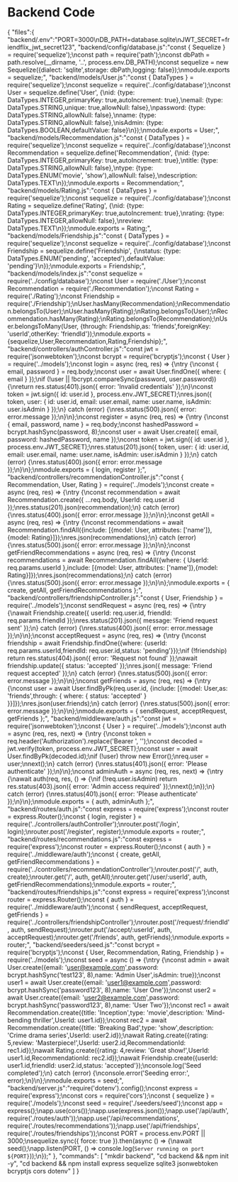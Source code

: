 # Backend Code

{
"files":{
"backend/.env":"PORT=3000\nDB_PATH=database.sqlite\nJWT_SECRET=friendflix_jwt_secret123",
"backend/config/database.js":"const { Sequelize } = require('sequelize');\nconst path = require('path');\nconst dbPath = path.resolve(__dirname, '..', process.env.DB_PATH);\nconst sequelize = new Sequelize({dialect: 'sqlite',storage: dbPath,logging: false});\nmodule.exports = sequelize;",
"backend/models/User.js":"const { DataTypes } = require('sequelize');\nconst sequelize = require('../config/database');\nconst User = sequelize.define('User', {\nid: {type: DataTypes.INTEGER,primaryKey: true,autoIncrement: true},\nemail: {type: DataTypes.STRING,unique: true,allowNull: false},\npassword: {type: DataTypes.STRING,allowNull: false},\nname: {type: DataTypes.STRING,allowNull: false},\nisAdmin: {type: DataTypes.BOOLEAN,defaultValue: false}\n});\nmodule.exports = User;",
"backend/models/Recommendation.js":"const { DataTypes } = require('sequelize');\nconst sequelize = require('../config/database');\nconst Recommendation = sequelize.define('Recommendation', {\nid: {type: DataTypes.INTEGER,primaryKey: true,autoIncrement: true},\ntitle: {type: DataTypes.STRING,allowNull: false},\ntype: {type: DataTypes.ENUM('movie', 'show'),allowNull: false},\ndescription: DataTypes.TEXT\n});\nmodule.exports = Recommendation;",
"backend/models/Rating.js":"const { DataTypes } = require('sequelize');\nconst sequelize = require('../config/database');\nconst Rating = sequelize.define('Rating', {\nid: {type: DataTypes.INTEGER,primaryKey: true,autoIncrement: true},\nrating: {type: DataTypes.INTEGER,allowNull: false},\nreview: DataTypes.TEXT\n});\nmodule.exports = Rating;",
"backend/models/Friendship.js":"const { DataTypes } = require('sequelize');\nconst sequelize = require('../config/database');\nconst Friendship = sequelize.define('Friendship', {\nstatus: {type: DataTypes.ENUM('pending', 'accepted'),defaultValue: 'pending'}\n});\nmodule.exports = Friendship;",
"backend/models/index.js":"const sequelize = require('../config/database');\nconst User = require('./User');\nconst Recommendation = require('./Recommendation');\nconst Rating = require('./Rating');\nconst Friendship = require('./Friendship');\nUser.hasMany(Recommendation);\nRecommendation.belongsTo(User);\nUser.hasMany(Rating);\nRating.belongsTo(User);\nRecommendation.hasMany(Rating);\nRating.belongsTo(Recommendation);\nUser.belongsToMany(User, {through: Friendship,as: 'friends',foreignKey: 'userId',otherKey: 'friendId'});\nmodule.exports = {sequelize,User,Recommendation,Rating,Friendship};",
"backend/controllers/authController.js":"const jwt = require('jsonwebtoken');\nconst bcrypt = require('bcryptjs');\nconst { User } = require('../models');\nconst login = async (req, res) => {\ntry {\nconst { email, password } = req.body;\nconst user = await User.findOne({ where: { email } });\nif (!user || !bcrypt.compareSync(password, user.password)) {\nreturn res.status(401).json({ error: 'Invalid credentials' });\n}\nconst token = jwt.sign({ id: user.id }, process.env.JWT_SECRET);\nres.json({ token, user: { id: user.id, email: user.email, name: user.name, isAdmin: user.isAdmin } });\n} catch (error) {\nres.status(500).json({ error: error.message });\n}\n};\nconst register = async (req, res) => {\ntry {\nconst { email, password, name } = req.body;\nconst hashedPassword = bcrypt.hashSync(password, 8);\nconst user = await User.create({ email, password: hashedPassword, name });\nconst token = jwt.sign({ id: user.id }, process.env.JWT_SECRET);\nres.status(201).json({ token, user: { id: user.id, email: user.email, name: user.name, isAdmin: user.isAdmin } });\n} catch (error) {\nres.status(400).json({ error: error.message });\n}\n};\nmodule.exports = { login, register };",
"backend/controllers/recommendationController.js":"const { Recommendation, User, Rating } = require('../models');\nconst create = async (req, res) => {\ntry {\nconst recommendation = await Recommendation.create({ ...req.body, UserId: req.user.id });\nres.status(201).json(recommendation);\n} catch (error) {\nres.status(400).json({ error: error.message });\n}\n};\nconst getAll = async (req, res) => {\ntry {\nconst recommendations = await Recommendation.findAll({include: [{model: User, attributes: ['name']},{model: Rating}]});\nres.json(recommendations);\n} catch (error) {\nres.status(500).json({ error: error.message });\n}\n};\nconst getFriendRecommendations = async (req, res) => {\ntry {\nconst recommendations = await Recommendation.findAll({where: { UserId: req.params.userId },include: [{model: User, attributes: ['name']},{model: Rating}]});\nres.json(recommendations);\n} catch (error) {\nres.status(500).json({ error: error.message });\n}\n};\nmodule.exports = { create, getAll, getFriendRecommendations };",
"backend/controllers/friendshipController.js":"const { User, Friendship } = require('../models');\nconst sendRequest = async (req, res) => {\ntry {\nawait Friendship.create({ userId: req.user.id, friendId: req.params.friendId });\nres.status(201).json({ message: 'Friend request sent' });\n} catch (error) {\nres.status(400).json({ error: error.message });\n}\n};\nconst acceptRequest = async (req, res) => {\ntry {\nconst friendship = await Friendship.findOne({where: {userId: req.params.userId,friendId: req.user.id,status: 'pending'}});\nif (!friendship) return res.status(404).json({ error: 'Request not found' });\nawait friendship.update({ status: 'accepted' });\nres.json({ message: 'Friend request accepted' });\n} catch (error) {\nres.status(500).json({ error: error.message });\n}\n};\nconst getFriends = async (req, res) => {\ntry {\nconst user = await User.findByPk(req.user.id, {include: [{model: User,as: 'friends',through: { where: { status: 'accepted' } }}]});\nres.json(user.friends);\n} catch (error) {\nres.status(500).json({ error: error.message });\n}\n};\nmodule.exports = { sendRequest, acceptRequest, getFriends };",
"backend/middleware/auth.js":"const jwt = require('jsonwebtoken');\nconst { User } = require('../models');\nconst auth = async (req, res, next) => {\ntry {\nconst token = req.header('Authorization').replace('Bearer ', '');\nconst decoded = jwt.verify(token, process.env.JWT_SECRET);\nconst user = await User.findByPk(decoded.id);\nif (!user) throw new Error();\nreq.user = user;\nnext();\n} catch (error) {\nres.status(401).json({ error: 'Please authenticate' });\n}\n};\nconst adminAuth = async (req, res, next) => {\ntry {\nawait auth(req, res, () => {\nif (!req.user.isAdmin) return res.status(403).json({ error: 'Admin access required' });\nnext();\n});\n} catch (error) {\nres.status(401).json({ error: 'Please authenticate' });\n}\n};\nmodule.exports = { auth, adminAuth };",
"backend/routes/auth.js":"const express = require('express');\nconst router = express.Router();\nconst { login, register } = require('../controllers/authController');\nrouter.post('/login', login);\nrouter.post('/register', register);\nmodule.exports = router;",
"backend/routes/recommendations.js":"const express = require('express');\nconst router = express.Router();\nconst { auth } = require('../middleware/auth');\nconst { create, getAll, getFriendRecommendations } = require('../controllers/recommendationController');\nrouter.post('/', auth, create);\nrouter.get('/', auth, getAll);\nrouter.get('/user/:userId', auth, getFriendRecommendations);\nmodule.exports = router;",
"backend/routes/friendships.js":"const express = require('express');\nconst router = express.Router();\nconst { auth } = require('../middleware/auth');\nconst { sendRequest, acceptRequest, getFriends } = require('../controllers/friendshipController');\nrouter.post('/request/:friendId', auth, sendRequest);\nrouter.put('/accept/:userId', auth, acceptRequest);\nrouter.get('/friends', auth, getFriends);\nmodule.exports = router;",
"backend/seeders/seed.js":"const bcrypt = require('bcryptjs');\nconst { User, Recommendation, Rating, Friendship } = require('../models');\nconst seed = async () => {\ntry {\nconst admin = await User.create({email: 'user@example.com',password: bcrypt.hashSync('test123', 8),name: 'Admin User',isAdmin: true});\nconst user1 = await User.create({email: 'user1@example.com',password: bcrypt.hashSync('password123', 8),name: 'User One'});\nconst user2 = await User.create({email: 'user2@example.com',password: bcrypt.hashSync('password123', 8),name: 'User Two'});\nconst rec1 = await Recommendation.create({title: 'Inception',type: 'movie',description: 'Mind-bending thriller',UserId: user1.id});\nconst rec2 = await Recommendation.create({title: 'Breaking Bad',type: 'show',description: 'Crime drama series',UserId: user2.id});\nawait Rating.create({rating: 5,review: 'Masterpiece!',UserId: user2.id,RecommendationId: rec1.id});\nawait Rating.create({rating: 4,review: 'Great show!',UserId: user1.id,RecommendationId: rec2.id});\nawait Friendship.create({userId: user1.id,friendId: user2.id,status: 'accepted'});\nconsole.log('Seed completed');\n} catch (error) {\nconsole.error('Seeding error:', error);\n}\n};\nmodule.exports = seed;",
"backend/server.js":"require('dotenv').config();\nconst express = require('express');\nconst cors = require('cors');\nconst { sequelize } = require('./models');\nconst seed = require('./seeders/seed');\nconst app = express();\napp.use(cors());\napp.use(express.json());\napp.use('/api/auth', require('./routes/auth'));\napp.use('/api/recommendations', require('./routes/recommendations'));\napp.use('/api/friendships', require('./routes/friendships'));\nconst PORT = process.env.PORT || 3000;\nsequelize.sync({ force: true }).then(async () => {\nawait seed();\napp.listen(PORT, () => console.log(`Server running on port ${PORT}`));\n});"
},
"commands": [
"mkdir backend",
"cd backend && npm init -y",
"cd backend && npm install express sequelize sqlite3 jsonwebtoken bcryptjs cors dotenv"
]
}